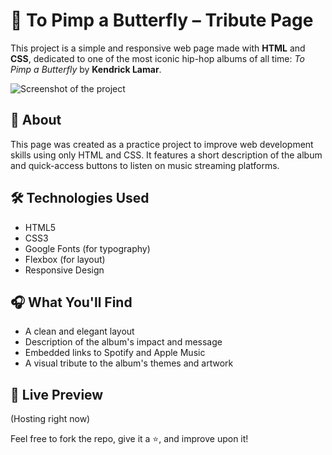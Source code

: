 # 🎤 To Pimp a Butterfly – Tribute Page

This project is a simple and responsive web page made with **HTML** and **CSS**, dedicated to one of the most iconic hip-hop albums of all time: *To Pimp a Butterfly* by **Kendrick Lamar**.

![Screenshot of the project](.assets/Imagem.png)

## 🧩 About

This page was created as a practice project to improve web development skills using only HTML and CSS. It features a short description of the album and quick-access buttons to listen on music streaming platforms.

## 🛠️ Technologies Used

- HTML5  
- CSS3  
- Google Fonts (for typography)  
- Flexbox (for layout)  
- Responsive Design

## 🎧 What You'll Find

- A clean and elegant layout  
- Description of the album's impact and message  
- Embedded links to Spotify and Apple Music  
- A visual tribute to the album's themes and artwork

## 🚀 Live Preview

(Hosting right now)

Feel free to fork the repo, give it a ⭐️, and improve upon it!

